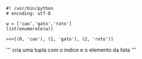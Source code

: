     #! /usr/bin/python
    # encoding: utf-8
    
    w = ['cao','gato','rato']
    list(enumerate(w))
    
    >>>[(0, 'cao'), (1, 'gato'), (2, 'rato')]
    
'''
cria uma tupla com o indice e o elemento da lista
'''
